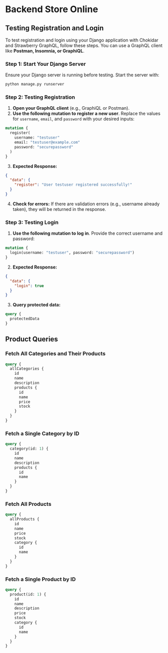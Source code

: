 # Backend Store Online

## Testing Registration and Login

To test registration and login using your Django application with Chokidar and Strawberry GraphQL, follow these steps. You can use a GraphQL client like **Postman, Insomnia, or GraphiQL**.

### Step 1: Start Your Django Server

Ensure your Django server is running before testing. Start the server with:

```bash
python manage.py runserver
```

### Step 2: Testing Registration

1. **Open your GraphQL client** (e.g., GraphiQL or Postman).
2. **Use the following mutation to register a new user**. Replace the values for `username`, `email`, and `password` with your desired inputs:

```graphql
mutation {
  register(
    username: "testuser"
    email: "testuser@example.com"
    password: "securepassword"
  )
}
```

3. **Expected Response:**

```json
{
  "data": {
    "register": "User testuser registered successfully!"
  }
}
```

4. **Check for errors:** If there are validation errors (e.g., username already taken), they will be returned in the response.

### Step 3: Testing Login

1. **Use the following mutation to log in**. Provide the correct username and password:

```graphql
mutation {
  login(username: "testuser", password: "securepassword")
}
```

2. **Expected Response:**

```json
{
  "data": {
    "login": true
  }
}
```

3. **Query protected data:**

```graphql
query {
  protectedData
}
```

## Product Queries

### Fetch All Categories and Their Products

```graphql
query {
  allCategories {
    id
    name
    description
    products {
      id
      name
      price
      stock
    }
  }
}
```

### Fetch a Single Category by ID

```graphql
query {
  category(id: 1) {
    id
    name
    description
    products {
      id
      name
    }
  }
}
```

### Fetch All Products

```graphql
query {
  allProducts {
    id
    name
    price
    stock
    category {
      id
      name
    }
  }
}
```

### Fetch a Single Product by ID

```graphql
query {
  product(id: 1) {
    id
    name
    description
    price
    stock
    category {
      id
      name
    }
  }
}
```

